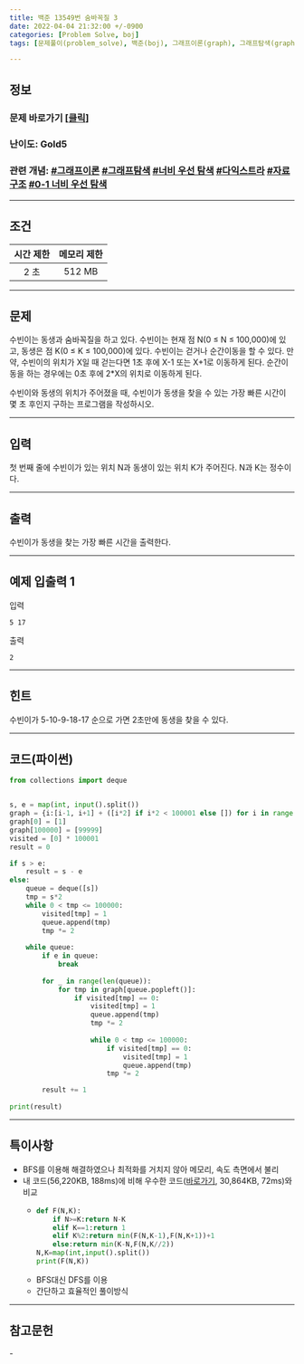 ```yaml
---
title: 백준 13549번 숨바꼭질 3
date: 2022-04-04 21:32:00 +/-0900
categories: [Problem Solve, boj]
tags: [문제풀이(problem_solve), 백준(boj), 그래프이론(graph), 그래프탐색(graph_search), 자료구조(data_structure), 너비우선탐색(breadth_first_search), 다익스트라(dijkstra), 0-1 너비우선탐색(0-1_breadth_first_search)]

---
```

## 정보
### 문제 바로가기 [[클릭](https://www.acmicpc.net/problem/13549)]
### 난이도: Gold5
### 관련 개념: [#그래프이론](https://www.acmicpc.net/problemset?sort=ac_desc&algo=7) [#그래프탐색](https://www.acmicpc.net/problemset?sort=ac_desc&algo=11) [#너비 우선 탐색](https://www.acmicpc.net/problemset?sort=ac_desc&algo=126) [#다익스트라](https://www.acmicpc.net/problemset?sort=ac_desc&algo=22) [#자료구조](https://www.acmicpc.net/problemset?sort=ac_desc&algo=175) [#0-1 너비 우선 탐색](https://www.acmicpc.net/problemset?sort=ac_desc&algo=1756)

---
## 조건

시간 제한|메모리 제한
:---:|:---:
2 초|512 MB

---
## 문제
수빈이는 동생과 숨바꼭질을 하고 있다. 수빈이는 현재 점 N(0 ≤ N ≤ 100,000)에 있고, 동생은 점 K(0 ≤ K ≤ 100,000)에 있다. 수빈이는 걷거나 순간이동을 할 수 있다. 만약, 수빈이의 위치가 X일 때 걷는다면 1초 후에 X-1 또는 X+1로 이동하게 된다. 순간이동을 하는 경우에는 0초 후에 2*X의 위치로 이동하게 된다.

수빈이와 동생의 위치가 주어졌을 때, 수빈이가 동생을 찾을 수 있는 가장 빠른 시간이 몇 초 후인지 구하는 프로그램을 작성하시오.

---
## 입력
첫 번째 줄에 수빈이가 있는 위치 N과 동생이 있는 위치 K가 주어진다. N과 K는 정수이다.

---
## 출력
수빈이가 동생을 찾는 가장 빠른 시간을 출력한다.

---
## 예제 입출력 1
입력
```
5 17
```

출력
```
2
```

---
## 힌트
수빈이가 5-10-9-18-17 순으로 가면 2초만에 동생을 찾을 수 있다.

---
## 코드(파이썬)
```python
from collections import deque


s, e = map(int, input().split())
graph = {i:[i-1, i+1] + ([i*2] if i*2 < 100001 else []) for i in range(1, 100000)}
graph[0] = [1]
graph[100000] = [99999]
visited = [0] * 100001
result = 0

if s > e:
    result = s - e
else:
    queue = deque([s])
    tmp = s*2
    while 0 < tmp <= 100000:
        visited[tmp] = 1
        queue.append(tmp)
        tmp *= 2
            
    while queue:
        if e in queue:
            break
        
        for _ in range(len(queue)):
            for tmp in graph[queue.popleft()]:
                if visited[tmp] == 0:
                    visited[tmp] = 1
                    queue.append(tmp)
                    tmp *= 2
                    
                    while 0 < tmp <= 100000:
                        if visited[tmp] == 0:
                            visited[tmp] = 1
                            queue.append(tmp)
                        tmp *= 2

        result += 1
    
print(result)

```

---
## 특이사항
- BFS를 이용해 해결하였으나 최적화를 거치지 않아 메모리, 속도 측면에서 불리
- 내 코드(56,220KB, 188ms)에 비해 우수한 코드([바로가기](https://www.acmicpc.net/source/41363036), 30,864KB, 72ms)와 비교
  - ```python
    def F(N,K):
        if N>=K:return N-K
        elif K==1:return 1
        elif K%2:return min(F(N,K-1),F(N,K+1))+1
        else:return min(K-N,F(N,K//2))
    N,K=map(int,input().split())
    print(F(N,K))
    ```
  - BFS대신 DFS를 이용
  - 간단하고 효율적인 풀이방식

---
## 참고문헌
\- 
